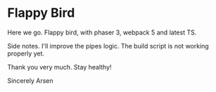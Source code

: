 # Flappy Bird

Here we go. Flappy bird, with phaser 3, webpack 5 and latest TS.

Side notes.
I'll improve the pipes logic.
The build script is not working properly yet.

Thank you very much.
Stay healthy!

Sincerely
Arsen
